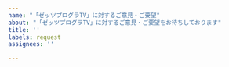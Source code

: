 ```yaml
---
name: "「ゼッツプログラTV」に対するご意見・ご要望"
about: "「ゼッツプログラTV」に対するご意見・ご要望をお待ちしております"
title: ''
labels: request
assignees: ''

---
```



